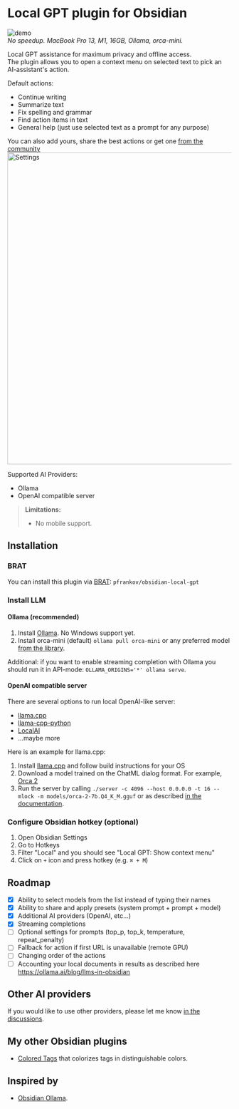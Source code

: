 # Local GPT plugin for Obsidian

![demo](https://github.com/pfrankov/obsidian-local-gpt/assets/584632/724d4399-cb6c-4531-9f04-a1e5df2e3dad)  
_No speedup. MacBook Pro 13, M1, 16GB, Ollama, orca-mini._ 

Local GPT assistance for maximum privacy and offline access.  
The plugin allows you to open a context menu on selected text to pick an AI-assistant's action.

Default actions:
- Continue writing
- Summarize text
- Fix spelling and grammar
- Find action items in text
- General help (just use selected text as a prompt for any purpose)

You can also add yours, share the best actions or get one [from the community](https://github.com/pfrankov/obsidian-local-gpt/discussions/2)  
<img width="700" alt="Settings" src="https://github.com/pfrankov/obsidian-local-gpt/assets/584632/21e1fe6c-a93b-4562-a53a-d7727504e0d6">

Supported AI Providers:
- Ollama
- OpenAI compatible server

>**Limitations:**
>- No mobile support.

## Installation

### BRAT
You can install this plugin via [BRAT](https://obsidian.md/plugins?id=obsidian42-brat): `pfrankov/obsidian-local-gpt`

### Install LLM
#### Ollama (recommended)
1. Install [Ollama](https://ollama.ai/). No Windows support yet.
2. Install orca-mini (default) `ollama pull orca-mini` or any preferred model [from the library](https://ollama.ai/library).

Additional: if you want to enable streaming completion with Ollama you should run it in API-mode: `OLLAMA_ORIGINS='*' ollama serve`. 

#### OpenAI compatible server
There are several options to run local OpenAI-like server:  
- [llama.cpp](https://github.com/ggerganov/llama.cpp)
- [llama-cpp-python](https://github.com/abetlen/llama-cpp-python#openai-compatible-web-server)
- [LocalAI](https://localai.io/model-compatibility/llama-cpp/#setup)
- ...maybe more

Here is an example for llama.cpp:  
1. Install [llama.cpp](https://github.com/ggerganov/llama.cpp) and follow build instructions for your OS
2. Download a model trained on the ChatML dialog format. For example, [Orca 2](https://huggingface.co/TheBloke/Orca-2-7B-GGUF/blob/main/orca-2-7b.Q4_K_M.gguf)
3. Run the server by calling `./server -c 4096 --host 0.0.0.0 -t 16 --mlock -m models/orca-2-7b.Q4_K_M.gguf` or as described [in the documentation](https://github.com/ggerganov/llama.cpp/blob/master/examples/server/README.md).

### Configure Obsidian hotkey (optional)
1. Open Obsidian Settings
2. Go to Hotkeys
3. Filter "Local" and you should see "Local GPT: Show context menu"
4. Click on `+` icon and press hotkey (e.g. `⌘ + M`)

## Roadmap
- [x] Ability to select models from the list instead of typing their names
- [x] Ability to share and apply presets (system prompt + prompt + model)
- [x] Additional AI providers (OpenAI, etc...)
- [x] Streaming completions
- [ ] Optional settings for prompts (top_p, top_k, temperature, repeat_penalty)
- [ ] Fallback for action if first URL is unavailable (remote GPU)
- [ ] Changing order of the actions
- [ ] Accounting your local documents in results as described here https://ollama.ai/blog/llms-in-obsidian

## Other AI providers
If you would like to use other providers, please let me know [in the discussions](https://github.com/pfrankov/obsidian-local-gpt/discussions/1).

## My other Obsidian plugins
- [Colored Tags](https://github.com/pfrankov/obsidian-colored-tags) that colorizes tags in distinguishable colors. 

## Inspired by
- [Obsidian Ollama](https://github.com/hinterdupfinger/obsidian-ollama).
